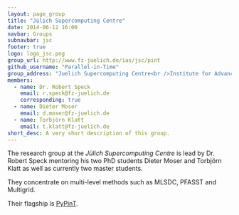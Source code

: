 ```yaml
---
layout: page_group
title: "Jülich Supercomputing Centre"
date: 2014-06-12 16:00
navbar: Groups
subnavbar: jsc
footer: true
logo: logo_jsc.png
group_url: http://www.fz-juelich.de/ias/jsc/pint
github_username: "Parallel-in-Time"
group_address: "Juelich Supercomputing Centre<br />Institute for Advanced Simulation<br />Forschungszentrum Juelich GmbH<br />52425 Juelich, Germany"
members:
  - name: Dr. Robert Speck
    email: r.speck@fz-juelich.de
    corresponding: true
  - name: Dieter Moser
    email: d.moser@fz-juelich.de
  - name: Torbjörn Klatt
    email: t.klatt@fz-juelich.de
short_desc: A very short description of this group.
---
```


The research group at the _Jülich Supercomputing Centre_ is lead by Dr. Robert Speck mentoring
his two PhD students Dieter Moser and Torbjörn Klatt as well as currently two
master students.

They concentrate on multi-level methods such as MLSDC, PFASST and Multigrid.

Their flagship is [PyPinT](/codes/pypint.html).
